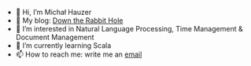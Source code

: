 - 👋 Hi, I’m Michał Hauzer
- :notebook_with_decorative_cover: My blog: [Down the Rabbit Hole](https://gist.io/@mhauzer/7a1470d771daf5282320cbf8646bc3ef)
- 👀 I’m interested in Natural Language Processing, Time Management & Document Management
- 🌱 I’m currently learning Scala
- 📫 How to reach me: write me an [email](mailto:mhauzer@gmail.com)

<!---
mhauzer/mhauzer is a ✨ special ✨ repository because its `README.md` (this file) appears on your GitHub profile.
You can click the Preview link to take a look at your changes.
--->
